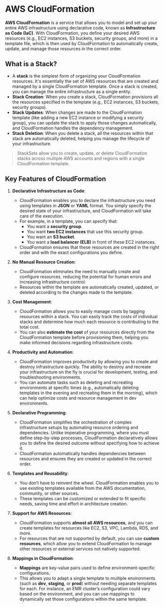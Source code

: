 # AWS CloudFormation

**AWS CloudFormation** is a service that allows you to model and set up your entire AWS infrastructure using declarative code, known as **Infrastructure as Code (IaC)**. With CloudFormation, you define your desired AWS resources (e.g., EC2 instances, S3 buckets, security groups, and more) in a template file, which is then used by CloudFormation to automatically create, update, and manage those resources in the correct order.

## What is a Stack?

- A **stack** is the simplest form of organizing your CloudFormation resources. It's essentially the set of AWS resources that are created and managed by a single CloudFormation template. Once a stack is created, you can manage the entire infrastructure as a single entity.
- **Stack Creation**: When you create a stack, CloudFormation provisions all the resources specified in the template (e.g., EC2 instances, S3 buckets, security groups).
- **Stack Updates**: When changes are made to the CloudFormation template (like adding a new EC2 instance or modifying a security group), you can update the stack to apply those changes automatically, and CloudFormation handles the dependency management.
- **Stack Deletion**: When you delete a stack, all the resources within that stack are automatically deleted, helping you manage the lifecycle of your infrastructure.

> StackSets allow you to create, update, or delete CloudFormation stacks across multiple AWS accounts and regions with a single CloudFormation template.

## Key Features of CloudFormation

1. **Declarative Infrastructure as Code**:
    - CloudFormation enables you to declare the infrastructure you need using templates in **JSON** or **YAML** format. You simply specify the desired state of your infrastructure, and CloudFormation will take care of the execution.
    - For example, in a template, you can specify that:
        - You want a **security group**.
        - You want **two EC2 instances** that use this security group.
        - You want an **S3 bucket**.
        - You want a **load balancer (ELB)** in front of these EC2 instances.
    - CloudFormation ensures that these resources are created in the right order and with the exact configurations you define.

2. **No Manual Resource Creation**:
    - CloudFormation eliminates the need to manually create and configure resources, reducing the potential for human errors and increasing infrastructure control.
    - Resources within the template are automatically created, updated, or deleted according to the changes made to the template.

3. **Cost Management**:
    - CloudFormation allows you to easily manage costs by tagging resources within a stack. You can easily track the costs of individual stacks and determine how much each resource is contributing to the total cost.
    - You can also **estimate the cost** of your resources directly from the CloudFormation template before provisioning them, helping you make informed decisions regarding infrastructure costs.

4. **Productivity and Automation**:
    - CloudFormation improves productivity by allowing you to create and destroy infrastructure quickly. The ability to destroy and recreate your infrastructure on the fly is crucial for development, testing, and troubleshooting environments.
    - You can automate tasks such as deleting and recreating environments at specific times (e.g., automatically deleting templates in the evening and recreating them in the morning), which can help optimize costs and resource management in dev environments.

5. **Declarative Programming**:
    - CloudFormation simplifies the orchestration of complex infrastructure setups by automating resource ordering and dependencies. Unlike imperative programming, where you must define step-by-step processes, CloudFormation declaratively allows you to define the desired outcome without specifying how to achieve it.
    - CloudFormation automatically handles dependencies between resources and ensures they are created or updated in the correct order.

6. **Templates and Reusability**:
    - You don’t have to reinvent the wheel. CloudFormation enables you to use existing templates available from the AWS documentation, community, or other sources.
    - These templates can be customized or extended to fit specific needs, saving time and effort in architecture creation.

7. **Support for AWS Resources**:
    - CloudFormation supports **almost all AWS resources**, and you can create templates for resources like EC2, S3, VPC, Lambda, RDS, and more.
    - For resources that are not supported by default, you can use **custom resources**, which allow you to extend CloudFormation to manage other resources or external services not natively supported.

8. **Mappings in CloudFormation**:
    - **Mappings** are key-value pairs used to define environment-specific configurations.
    - This allows you to adapt a single template to multiple environments (such as **dev**, **staging**, or **prod**) without needing separate templates for each. For instance, an EMR cluster’s configuration could vary based on the environment, and you can use mappings to dynamically set those configurations within the same template.
